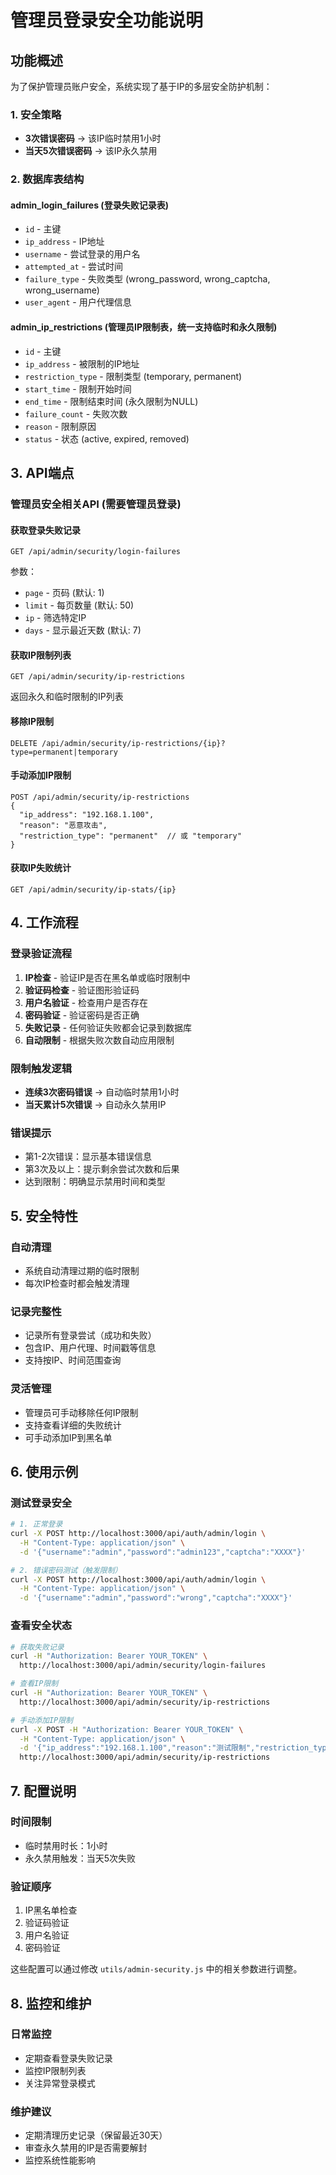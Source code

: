 # 管理员登录安全功能说明

## 功能概述

为了保护管理员账户安全，系统实现了基于IP的多层安全防护机制：

### 1. 安全策略
- **3次错误密码** → 该IP临时禁用1小时
- **当天5次错误密码** → 该IP永久禁用

### 2. 数据库表结构

#### admin_login_failures (登录失败记录表)
- `id` - 主键
- `ip_address` - IP地址
- `username` - 尝试登录的用户名
- `attempted_at` - 尝试时间
- `failure_type` - 失败类型 (wrong_password, wrong_captcha, wrong_username)
- `user_agent` - 用户代理信息

#### admin_ip_restrictions (管理员IP限制表，统一支持临时和永久限制)
- `id` - 主键
- `ip_address` - 被限制的IP地址
- `restriction_type` - 限制类型 (temporary, permanent)
- `start_time` - 限制开始时间
- `end_time` - 限制结束时间 (永久限制为NULL)
- `failure_count` - 失败次数
- `reason` - 限制原因
- `status` - 状态 (active, expired, removed)

## 3. API端点

### 管理员安全相关API (需要管理员登录)

#### 获取登录失败记录
```
GET /api/admin/security/login-failures
```
参数：
- `page` - 页码 (默认: 1)
- `limit` - 每页数量 (默认: 50)
- `ip` - 筛选特定IP
- `days` - 显示最近天数 (默认: 7)

#### 获取IP限制列表
```
GET /api/admin/security/ip-restrictions
```
返回永久和临时限制的IP列表

#### 移除IP限制
```
DELETE /api/admin/security/ip-restrictions/{ip}?type=permanent|temporary
```

#### 手动添加IP限制
```
POST /api/admin/security/ip-restrictions
{
  "ip_address": "192.168.1.100",
  "reason": "恶意攻击",
  "restriction_type": "permanent"  // 或 "temporary"
}
```

#### 获取IP失败统计
```
GET /api/admin/security/ip-stats/{ip}
```

## 4. 工作流程

### 登录验证流程
1. **IP检查** - 验证IP是否在黑名单或临时限制中
2. **验证码检查** - 验证图形验证码
3. **用户名验证** - 检查用户是否存在
4. **密码验证** - 验证密码是否正确
5. **失败记录** - 任何验证失败都会记录到数据库
6. **自动限制** - 根据失败次数自动应用限制

### 限制触发逻辑
- **连续3次密码错误** → 自动临时禁用1小时
- **当天累计5次错误** → 自动永久禁用IP

### 错误提示
- 第1-2次错误：显示基本错误信息
- 第3次及以上：提示剩余尝试次数和后果
- 达到限制：明确显示禁用时间和类型

## 5. 安全特性

### 自动清理
- 系统自动清理过期的临时限制
- 每次IP检查时都会触发清理

### 记录完整性
- 记录所有登录尝试（成功和失败）
- 包含IP、用户代理、时间戳等信息
- 支持按IP、时间范围查询

### 灵活管理
- 管理员可手动移除任何IP限制
- 支持查看详细的失败统计
- 可手动添加IP到黑名单

## 6. 使用示例

### 测试登录安全
```bash
# 1. 正常登录
curl -X POST http://localhost:3000/api/auth/admin/login \
  -H "Content-Type: application/json" \
  -d '{"username":"admin","password":"admin123","captcha":"XXXX"}'

# 2. 错误密码测试（触发限制）
curl -X POST http://localhost:3000/api/auth/admin/login \
  -H "Content-Type: application/json" \
  -d '{"username":"admin","password":"wrong","captcha":"XXXX"}'
```

### 查看安全状态
```bash
# 获取失败记录
curl -H "Authorization: Bearer YOUR_TOKEN" \
  http://localhost:3000/api/admin/security/login-failures

# 查看IP限制
curl -H "Authorization: Bearer YOUR_TOKEN" \
  http://localhost:3000/api/admin/security/ip-restrictions

# 手动添加IP限制
curl -X POST -H "Authorization: Bearer YOUR_TOKEN" \
  -H "Content-Type: application/json" \
  -d '{"ip_address":"192.168.1.100","reason":"测试限制","restriction_type":"permanent"}' \
  http://localhost:3000/api/admin/security/ip-restrictions
```

## 7. 配置说明

### 时间限制
- 临时禁用时长：1小时
- 永久禁用触发：当天5次失败

### 验证顺序
1. IP黑名单检查
2. 验证码验证
3. 用户名验证
4. 密码验证

这些配置可以通过修改 `utils/admin-security.js` 中的相关参数进行调整。

## 8. 监控和维护

### 日常监控
- 定期查看登录失败记录
- 监控IP限制列表
- 关注异常登录模式

### 维护建议
- 定期清理历史记录（保留最近30天）
- 审查永久禁用的IP是否需要解封
- 监控系统性能影响